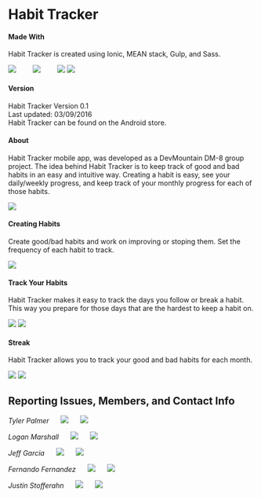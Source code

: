 # Habit Tracker

#### Made With
Habit Tracker is created using Ionic, MEAN stack, Gulp, and Sass.</br>

<img src="http://i.imgur.com/ZYzdXkC.png" style="margin-right: 30px;"/>
<img src="http://i.imgur.com/LtmjiLC.png" style="margin-right: 30px;"/>
<img src="http://i.imgur.com/w6bDhAX.png"/>
<img src="http://i.imgur.com/MxpFDZz.png"/>



#### Version

Habit Tracker Version 0.1</br>
Last updated: 03/09/2016</br>
Habit Tracker can be found on the Android store.</br>



#### About
Habit Tracker mobile app, was developed as a DevMountain DM-8 group project.  The idea behind Habit Tracker is to keep track of good and bad habits in an easy and intuitive way.  Creating a habit is easy, see your daily/weekly progress, and keep track of your monthly progress for each of those habits.


![][login]

#### Creating Habits
Create good/bad habits and work on improving or stoping them.  Set the frequency of each habit to track.

![][create]

#### Track Your Habits
Habit Tracker makes it easy to track the days you follow or break a habit.  This way you prepare for those days that are the hardest to keep a habit on.

![][track]
![][track2]

#### Streak
Habit Tracker allows you to track your good and bad habits for each month.

![][streak1]
![][streak2]

## Reporting Issues, Members, and Contact Info


*Tyler Palmer*
<a href="mailto:mr.tylerpalmer@gmail.com"><img src="http://i.imgur.com/DXFFpko.png" style="margin-right: 20px; margin-left: 20px;"/></a>
<a href="https://github.com/therealtp"><img src="http://i.imgur.com/m5qX9r5.png"/></a></br>

*Logan Marshall*
<a href="mailto:"><img src="http://i.imgur.com/DXFFpko.png" style="margin-right: 20px; margin-left: 20px;"/></a>
<a href="url"><img src="http://i.imgur.com/m5qX9r5.png"/></a></br>

*Jeff Garcia*
<a href="mailto:jeffrgarcia24@gmail.com"><img src="http://i.imgur.com/DXFFpko.png" style="margin-right: 20px; margin-left: 20px;"/></a>
<a href="https://github.com/Jefftronn"><img src="http://i.imgur.com/m5qX9r5.png"/></a></br>

*Fernando Fernandez*
<a href="mailto:ffmp777@yahoo.com"><img src="http://i.imgur.com/DXFFpko.png" style="margin-right: 20px; margin-left: 20px;"/></a>
<a href="https://github.com/fer77"><img src="http://i.imgur.com/m5qX9r5.png"/></a></br>

*Justin Stofferahn*
<a href="mailto:Stofferahnjustin@gmail.com"><img src="http://i.imgur.com/DXFFpko.png" style="margin-right: 20px; margin-left: 20px;"/></a>
<a href="https://github.com/Jstofferahn"><img src="http://i.imgur.com/m5qX9r5.png"/></a></br>



[login]: ionic/www/img/Screen-Shot1.jpg
[create]: ionic/www/img/Screen-Shot2.jpg
[track]: ionic/www/img/Screen-Shot3.jpg
[track1]: ionic/www/img/Screen-Shot6.jpg
[track2]: ionic/www/img/Screen-Shot7.jpg
[streak1]: ionic/www/img/Screen-Shot4.jpg
[streak2]: ionic/www/img/Screen-Shot5.jpg
